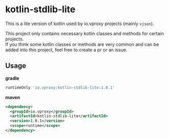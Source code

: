 # kotlin-stdlib-lite

This is a lite version of kotlin used by io.vproxy projects (mainly `vjson`).

This project only contains necessary kotlin classes and methods for certain projects.  
If you think some kotlin classes or methods are very common and can be added into this project, feel free to create a pr or an issue.

## Usage

**gradle**

```groovy
runtimeOnly 'io.vproxy:kotlin-stdlib-lite:1.0.1'
```

**maven**

```xml
<dependency>
  <groupId>io.vproxy</groupId>
  <artifactId>kotlin-stdlib-lite</artifactId>
  <version>1.0.1</version>
  <scope>runtime</scope>
</dependency>
```
